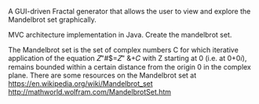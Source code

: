 A	GUI-driven	Fractal	generator	that	allows	the	user	to	view	and	explore	the	Mandelbrot	set	graphically.

MVC architecture implementation in Java. Create the mandelbrot set.
  
  
The Mandelbrot set is the set of complex numbers C for which iterative application of the equation 𝑍"#$=𝑍" &+𝐶 with Z starting at 0 (i.e. at 0+0𝑖), remains bounded within a certain distance from the origin 0 in the complex plane. There are some resources on the Mandelbrot set at 
https://en.wikipedia.org/wiki/Mandelbrot_set
http://mathworld.wolfram.com/MandelbrotSet.htm
